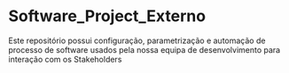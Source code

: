 # Software_Project_Externo
Este repositório possui configuração, parametrização e automação de processo de software usados pela nossa equipa de desenvolvimento para interação com os Stakeholders
